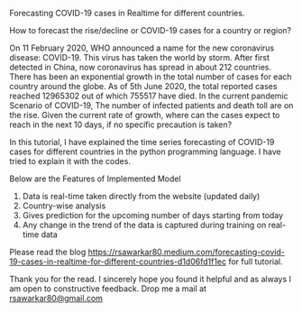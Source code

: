 Forecasting COVID-19 cases in Realtime for different countries.

How to forecast the rise/decline or COVID-19 cases for a country or region?

On 11 February 2020, WHO announced a name for the new coronavirus disease: COVID-19.
This virus has taken the world by storm. After first detected in China, now coronavirus has spread in about 212 countries. There has been an exponential growth in the total number of cases for each country around the globe. As of 5th June 2020, the total reported cases reached 12965302 out of which 755517 have died.
In the current pandemic Scenario of COVID-19, The number of infected patients and death toll are on the rise. Given the current rate of growth, where can the cases expect to reach in the next 10 days, if no specific precaution is taken? 

In this tutorial, I have explained the time series forecasting of COVID-19 cases for different countries in the python programming language.  I have tried to explain it with the codes. 

Below are the Features of Implemented Model
1.	Data is real-time taken directly from the website (updated daily)
2.	 Country-wise analysis
3.	 Gives prediction for the upcoming number of days starting from today
4.	 Any change in the trend of the data is captured during training on real-time data 

Please read the blog https://rsawarkar80.medium.com/forecasting-covid-19-cases-in-realtime-for-different-countries-d1d06fd1f1ec for full tutorial.

Thank you for the read. I sincerely hope you found it helpful and as always I am open to constructive feedback.
Drop me a mail at rsawarkar80@gmail.com

